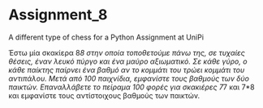 # Assignment_8
A different type of chess for a Python Assignment at UniPi

Έστω μία σκακίερα 8*8 στην οποία τοποθετούμε πάνω της, σε τυχαίες θέσεις, έναν λευκό πύργο και ένα μαύρο αξιωματικό. 
Σε κάθε γύρο, ο κάθε παίκτης παίρνει ένα βαθμό αν το κομμάτι του τρώει κομμάτι του αντιπάλου. 
Μετά από 100 παιχνίδια, εμφανίστε τους βαθμούς των δύο παικτών. 
Επαναλλάβετε το πείραμα 100 φορές για σκακιέρες 7*7 και 7*8 και 
εμφανίστε τους αντίστοιχους βαθμούς των παικτών.
